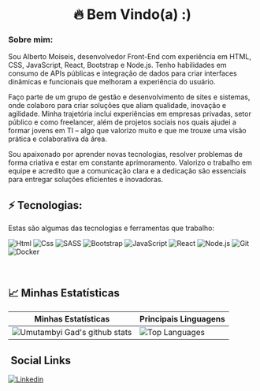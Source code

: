 
<h1 align='center'>
  🔥 Bem Vindo(a) :)
</h1>

### Sobre mim: <br />
<p>
Sou Alberto Moiseis, desenvolvedor Front-End com experiência em HTML, CSS, JavaScript, React, Bootstrap e Node.js. Tenho habilidades em consumo de APIs públicas e integração de dados para criar interfaces dinâmicas e funcionais que melhoram a experiência do usuário.
</p>

<p>
Faço parte de um grupo de gestão e desenvolvimento de sites e sistemas, onde colaboro para criar soluções que aliam qualidade, inovação e agilidade. Minha trajetória inclui experiências em empresas privadas, setor público e como freelancer, além de projetos sociais nos quais ajudei a formar jovens em TI – algo que valorizo muito e que me trouxe uma visão prática e colaborativa da área.
</p>

<p>
Sou apaixonado por aprender novas tecnologias, resolver problemas de forma criativa e estar em constante aprimoramento. Valorizo o trabalho em equipe e acredito que a comunicação clara e a dedicação são essenciais para entregar soluções eficientes e inovadoras.
</p>



## ⚡ Tecnologias:

Estas são algumas das tecnologias e ferramentas que trabalho:

![Html](https://img.shields.io/badge/HTML5-E34F26?style=for-the-badge&logo=html5&logoColor=white)
![Css](https://img.shields.io/badge/CSS3-1572B6?style=for-the-badge&logo=css3&logoColor=white)
![SASS](https://img.shields.io/badge/SASS-hotpink.svg?style=for-the-badge&logo=SASS&logoColor=white)
![Bootstrap](https://img.shields.io/badge/Bootstrap-563D7C?style=for-the-badge&logo=bootstrap&logoColor=white)
![JavaScript](https://img.shields.io/badge/javascript-%23323330.svg?style=for-the-badge&logo=javascript&logoColor=%23F7DF1E)
![React](https://img.shields.io/badge/React-61DAFB?style=for-the-badge&logo=react&logoColor=black)
![Node.js](https://img.shields.io/badge/Node.js-339933?style=for-the-badge&logo=nodedotjs&logoColor=white)
![Git](https://img.shields.io/badge/Git-F05032?style=for-the-badge&logo=git&logoColor=white)
![Docker](https://img.shields.io/badge/Docker-2496ED?style=for-the-badge&logo=docker&logoColor=white)

<br>

## 📈 Minhas Estatísticas

| Minhas Estatísticas                                                                                                                                   | Principais Linguagens                                                                                                                                           |
| ----------------------------------------------------------------------------------------------------------------------------------------------------- | --------------------------------------------------------------------------------------------------------------------------------------------------------------- |
| ![Umutambyi Gad's github stats](https://github-readme-stats.vercel.app/api?username=albertomoiseis-dev&show_icons=true&hide_border=true&theme=dracula) | ![Top Languages](https://github-readme-stats.vercel.app/api/top-langs/?username=albertomoiseis-dev&langs_count=14&hide_border=true&theme=dracula&layout=compact) |

## &nbsp;Social Links

[![Linkedin](https://img.shields.io/badge/LinkedIn-0077B5?style=for-the-badge&logo=linkedin&logoColor=white)](https://www.linkedin.com/in/albertomoiseisdev/)

